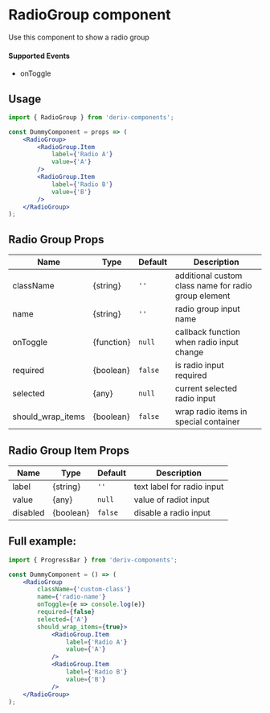 # RadioGroup component

Use this component to show a radio group

#### Supported Events

- onToggle

## Usage

```jsx
import { RadioGroup } from 'deriv-components';

const DummyComponent = props => (
    <RadioGroup>
        <RadioGroup.Item
            label={'Radio A'}
            value={'A'}
        />
        <RadioGroup.Item
            label={'Radio B'}
            value={'B'}
        />
    </RadioGroup>
);
```



## Radio Group Props

| Name              | Type       | Default | Description                                           |
| ------------------| ---------- | ------- | ----------------------------------------------------- |
| className         | {string}   | `''`    | additional custom class name for radio group element  |
| name              | {string}   | `''`    | radio group input name                                |
| onToggle          | {function} | `null`  | callback function when radio input change             |
| required          | {boolean}  | `false` | is radio input required                               |
| selected          | {any}      | `null`  | current selected radio input                          |
| should\_wrap\_items | {boolean}  | `false` | wrap radio items in special container               |

## Radio Group Item Props

| Name        | Type       | Default | Description                                           |
| ----------- | ---------- | ------- | ----------------------------------------------------- |
| label       | {string}   | `''`     | text label for radio input                            |
| value       | {any}      | `null`  | value of radiot input                                 |
| disabled    | {boolean}  | `false` | disable a radio input                                 |


## Full example:

```jsx
import { ProgressBar } from 'deriv-components';

const DummyComponent = () => (
    <RadioGroup 
        className={'custom-class'} 
        name={'radio-name'}
        onToggle={e => console.log(e)}
        required={false}
        selected={'A'}
        should_wrap_items={true}>
            <RadioGroup.Item
                label={'Radio A'}
                value={'A'}
            />
            <RadioGroup.Item
                label={'Radio B'}
                value={'B'}
            />
    </RadioGroup>
);
```
